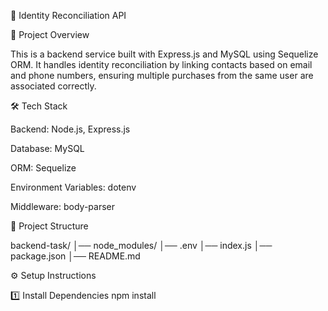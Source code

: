🚀 Identity Reconciliation API

📌 Project Overview

This is a backend service built with Express.js and MySQL using Sequelize ORM. It handles identity reconciliation by linking contacts based on email and phone numbers, ensuring multiple purchases from the same user are associated correctly.

🛠️ Tech Stack

Backend: Node.js, Express.js

Database: MySQL

ORM: Sequelize

Environment Variables: dotenv

Middleware: body-parser

📂 Project Structure

backend-task/
│── node_modules/
│── .env
│── index.js
│── package.json
│── README.md


⚙️ Setup Instructions

1️⃣ Install Dependencies
npm install
